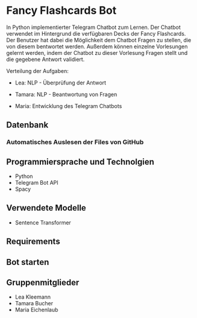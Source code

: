 # Fancy Flashcards Bot

In Python implementierter Telegram Chatbot zum Lernen. Der Chatbot verwendet im Hintergrund die verfügbaren Decks der Fancy Flashcards. Der Benutzer hat dabei die Möglichkeit dem Chatbot Fragen zu stellen, die von diesem bentwortet werden. Außerdem können einzelne Vorlesungen gelernt werden, indem der Chatbot zu dieser Vorlesung Fragen stellt und die gegebene Antwort validiert.

Verteilung der Aufgaben:

- Lea: NLP - Überprüfung der Antwort 

- Tamara: NLP - Beantwortung von Fragen

- Maria: Entwicklung des Telegram Chatbots

## Datenbank

### Automatisches Auslesen der Files von GitHub

## Programmiersprache und Technolgien
- Python
- Telegram Bot API
- Spacy

## Verwendete Modelle
- Sentence Transformer

## Requirements 

## Bot starten

## Gruppenmitglieder
- Lea Kleemann
- Tamara Bucher
- Maria Eichenlaub
